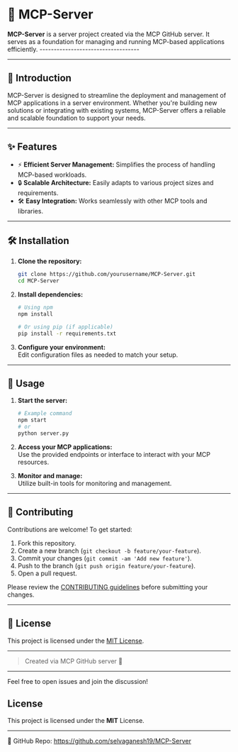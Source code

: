 # 📡 MCP-Server

**MCP-Server** is a server project created via the MCP GitHub server. It serves as a foundation for managing and running MCP-based applications efficiently. -----------------------------------

---

## 📖 Introduction

MCP-Server is designed to streamline the deployment and management of MCP applications in a server environment. Whether you're building new solutions or integrating with existing systems, MCP-Server offers a reliable and scalable foundation to support your needs.

---

## ✨ Features

- ⚡ **Efficient Server Management:** Simplifies the process of handling MCP-based workloads.
- 🔒 **Scalable Architecture:** Easily adapts to various project sizes and requirements.
- 🛠️ **Easy Integration:** Works seamlessly with other MCP tools and libraries.

---

## 🛠️ Installation

1. **Clone the repository:**
    ```bash
    git clone https://github.com/yourusername/MCP-Server.git
    cd MCP-Server
    ```

2. **Install dependencies:**
    ```bash
    # Using npm
    npm install

    # Or using pip (if applicable)
    pip install -r requirements.txt
    ```

3. **Configure your environment:**  
   Edit configuration files as needed to match your setup.

---

## 🚀 Usage

1. **Start the server:**
    ```bash
    # Example command
    npm start
    # or
    python server.py
    ```

2. **Access your MCP applications:**  
   Use the provided endpoints or interface to interact with your MCP resources.

3. **Monitor and manage:**  
   Utilize built-in tools for monitoring and management.

---

## 🤝 Contributing

Contributions are welcome! To get started:

1. Fork this repository.
2. Create a new branch (`git checkout -b feature/your-feature`).
3. Commit your changes (`git commit -am 'Add new feature'`).
4. Push to the branch (`git push origin feature/your-feature`).
5. Open a pull request.

Please review the [CONTRIBUTING guidelines](CONTRIBUTING.md) before submitting your changes.

---

## 📄 License

This project is licensed under the [MIT License](LICENSE).

---

> Created via MCP GitHub server 🚀

---

Feel free to open issues and join the discussion!

## License
This project is licensed under the **MIT** License.

---
🔗 GitHub Repo: https://github.com/selvaganesh19/MCP-Server
